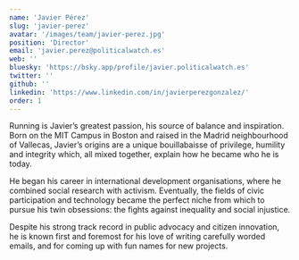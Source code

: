 ```yaml
---
name: 'Javier Pérez'
slug: 'javier-perez'
avatar: '/images/team/javier-perez.jpg'
position: 'Director'
email: 'javier.perez@politicalwatch.es'
web: ''
bluesky: 'https://bsky.app/profile/javier.politicalwatch.es'
twitter: ''
github: ''
linkedin: 'https://www.linkedin.com/in/javierperezgonzalez/'
order: 1
---
```


Running is Javier’s greatest passion, his source of balance and inspiration. Born on the MIT Campus in Boston and raised in the Madrid neighbourhood of Vallecas, Javier’s origins are a unique bouillabaisse of privilege, humility and integrity which, all mixed together, explain how he became who he is today.

He began his career in international development organisations, where he combined social research with activism. Eventually, the fields of civic participation and technology became the perfect niche from which to pursue his twin obsessions: the fights against inequality and social injustice.

Despite his strong track record in public advocacy and citizen innovation, he is known first and foremost for his love of writing carefully worded emails, and for coming up with fun names for new projects.
